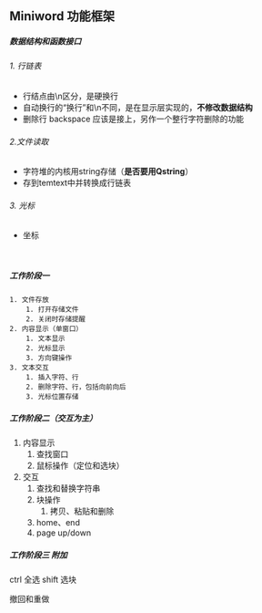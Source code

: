 ## Miniword 功能框架

##### 数据结构和函数接口

###### 1. 行链表

- 行结点由\n区分，是硬换行
- 自动换行的“换行”和\n不同，是在显示层实现的，**不修改数据结构**
- 删除行 backspace 应该是接上，另作一个整行字符删除的功能

###### 2.文件读取

- 字符堆的内核用string存储（**是否要用Qstring**）
- 存到temtext中并转换成行链表

###### 3. 光标

- 坐标

  ​

##### 工作阶段一

 	1. 文件存放
      	1. 打开存储文件
      	2. 关闭时存储提醒
 	2. 内容显示（单窗口）
      	1. 文本显示
      	2. 光标显示
      	3. 方向键操作
 	3. 文本交互
      	1. 插入字符、行
      	2. 删除字符、行，包括向前向后
      	3. 光标位置存储

##### 工作阶段二（交互为主）

1. 内容显示
   1. 查找窗口
   2. 鼠标操作（定位和选块）
2. 交互
   1. 查找和替换字符串
   2. 块操作
      1. 拷贝、粘贴和删除
   3. home、end
   4. page up/down 

##### 工作阶段三 附加

ctrl 全选 shift 选块

撤回和重做